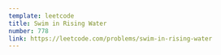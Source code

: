 ```yaml
---
template: leetcode
title: Swim in Rising Water
number: 778
link: https://leetcode.com/problems/swim-in-rising-water
---
```

